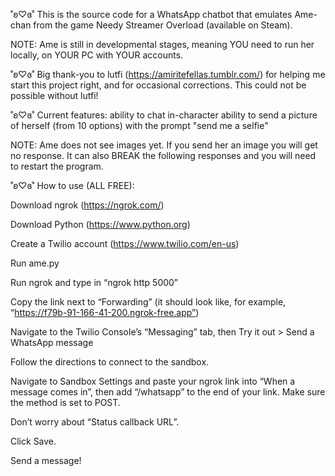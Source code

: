 
˚ʚ♡ɞ˚  This is the source code for a WhatsApp chatbot that emulates Ame-chan from the game Needy Streamer Overload (available on Steam). 

NOTE: Ame is still in developmental stages, meaning YOU need to run her locally, on YOUR PC with YOUR accounts.
			
˚ʚ♡ɞ˚  Big thank-you to lutfi (https://amiritefellas.tumblr.com/) for helping me start this project right, and for occasional corrections. This could not be possible without lutfi!

˚ʚ♡ɞ˚  Current features:
ability to chat in-character
ability to send a picture of herself (from 10 options) with the prompt "send me a selfie"

NOTE: Ame does not see images yet. If you send her an image you will get no response. It can also BREAK the following responses and you will need to restart the program.

˚ʚ♡ɞ˚ How to use (ALL FREE): 

Download ngrok (https://ngrok.com/) 

Download Python (https://www.python.org) 

Create a Twilio account (https://www.twilio.com/en-us) 

Run ame.py

Run ngrok and type in “ngrok http 5000”

Copy the link next to “Forwarding” (it should look like, for example, “https://f79b-91-166-41-200.ngrok-free.app”)

Navigate to the Twilio Console’s “Messaging” tab, then Try it out > Send a WhatsApp message

Follow the directions to connect to the sandbox.

Navigate to Sandbox Settings and paste your ngrok link into “When a message comes in”, then add “/whatsapp” to the end of your link. Make sure the method is set to POST. 

Don’t worry about “Status callback URL”.

Click Save.

Send a message!
